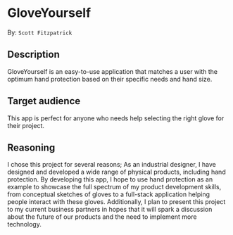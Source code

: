 # GloveYourself
By: `Scott Fitzpatrick`

## Description
GloveYourself is an easy-to-use application that matches a user with the optimum hand protection based on their specific needs and hand size.

## Target audience
This app is perfect for anyone who needs help selecting the right glove for their project.

## Reasoning
I chose this project for several reasons; As an industrial designer, I have designed and developed a wide range of physical products, including hand protection. By developing this app, I hope to use hand protection as an example to showcase the full spectrum of my product development skills, from conceptual sketches of gloves to a full-stack application helping people interact with these gloves. Additionally, I plan to present this project to my current business partners in hopes that it will spark a discussion about the future of our products and the need to implement more technology.
